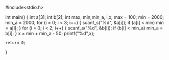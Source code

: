 #include<stdio.h>

int main()
{
        int a[3];
	int b[2];
	int max, min,min_a, i,x;
	max = 100; 
	min = 2000;
	min_a = 2000;
	for (i = 0; i < 3; i++)
	{
		scanf_s("%d", &a[i]);
		if (a[i] < min) min = a[i]; 
	}
	for (i = 0; i < 2; i++)
	{
		scanf_s("%d", &b[i]);
		if (b[i] < min_a) min_a = b[i];
	}
	x = min + min_a - 50;
	printf("%d",x);

	return 0;

}
